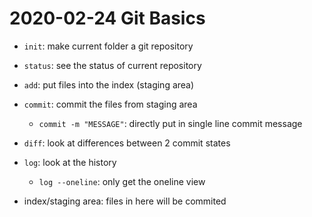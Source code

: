 # 2020-02-24 Git Basics

- `init`: make current folder a git repository
- `status`: see the status of current repository
- `add`: put files into the index (staging area)
- `commit`: commit the files from staging area
  - `commit -m "MESSAGE"`: directly put in single line commit message
- `diff`: look at differences between 2 commit states
- `log`: look at the history
  - `log --oneline`: only get the oneline view

- index/staging area: files in here will be commited

